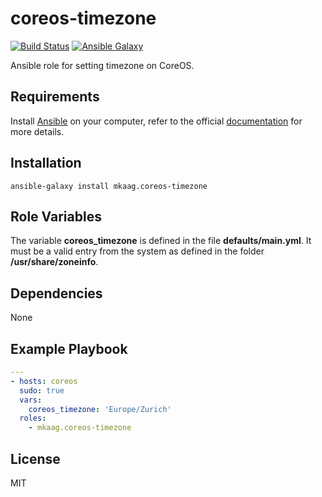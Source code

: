 coreos-timezone
===============

[![Build Status](https://travis-ci.org/mkaag/ansible-coreos-timezone.svg?branch=master)](https://travis-ci.org/mkaag/ansible-coreos-timezone) [![Ansible Galaxy](https://img.shields.io/badge/galaxy-mkaag.coreos--timezone-660198.svg)](https://galaxy.ansible.com/list#/roles/2572)

Ansible role for setting timezone on CoreOS.

Requirements
------------

Install [Ansible](http://www.ansible.com) on your computer, refer to the official [documentation](http://docs.ansible.com/intro_installation.html) for more details.

Installation
------------

`ansible-galaxy install mkaag.coreos-timezone`

Role Variables
--------------

The variable **coreos_timezone** is defined in the file **defaults/main.yml**. 
It must be a valid entry from the system as defined in the folder **/usr/share/zoneinfo**.

Dependencies
------------

None

Example Playbook
----------------

```yml
---
- hosts: coreos
  sudo: true
  vars:
    coreos_timezone: 'Europe/Zurich'
  roles:
    - mkaag.coreos-timezone
```

License
-------

MIT